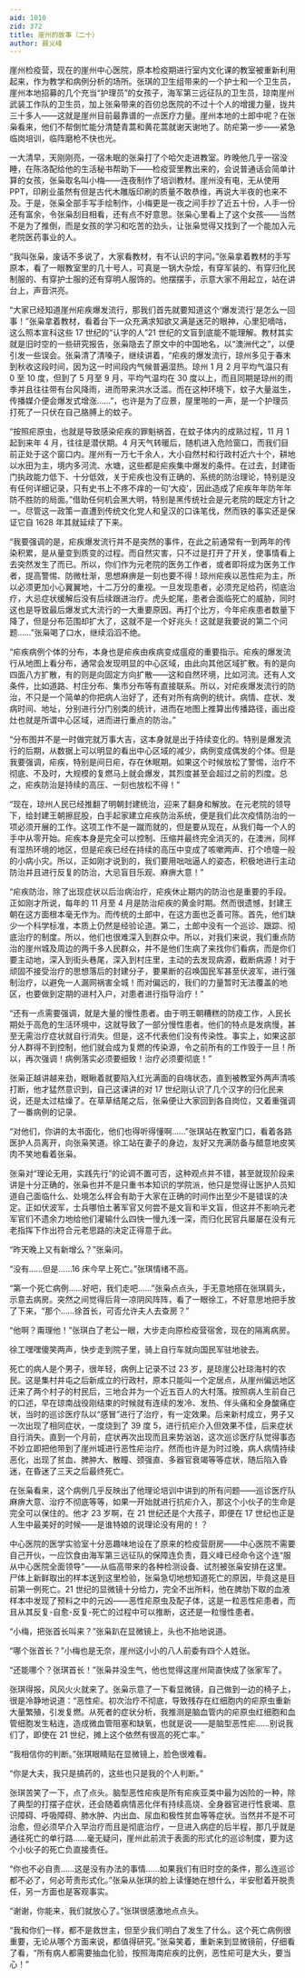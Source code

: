 ```yaml
---
aid: 1010
zid: 372
title: 崖州的故事（二十）
author: 聂义峰
---
```


崖州检疫营，现在的崖州中心医院，原本检疫期进行室内文化课的教室被重新利用起来，作为教学和病例分析的场所。张琪的卫生组带来的一个护士和一个卫生员，崖州本地招募的几个充当“护理员”的女孩子，海军第三远征队的卫生员，琼南崖州武装工作队的卫生员，加上张枭带来的百仞总医院的不过十个人的增援力量，拢共三十多人——这就是崖州目前最靠谱的一点医疗力量。崖州本地的土郎中呢？在张枭看来，他们不帮倒忙能分清楚青蒿和黄花蒿就谢天谢地了。防疟第一步——紧急临岗培训，临阵磨枪不快也光。

一大清早，天刚刚亮，一宿未眠的张枭打了个哈欠走进教室。昨晚他几乎一宿没睡，在陈洛配给他的生活秘书帮助下——检疫营里教出来的，会说普通话会简单计算的女孩，张枭取名叫小梅——连夜制作了培训教材。崖州没有电，无从使用 PPT，印刷业虽然有但是古代木雕版印刷的质量不敢恭维，再说大半夜的也来不及。于是，张枭全部手写手绘制作，小梅更是一夜之间手抄了近五十份，人手一份还有富余，令张枭刮目相看，还有点不好意思。张枭心里看上了这个女孩——当然不是为了推倒，而是女孩的学习和吃苦的劲头，让张枭觉得又找到了一个能加入元老院医药事业的人。

“我叫张枭，废话不多说了，大家看教材，有不认识的字问。”张枭拿着教材的手写原本，看了一眼教室里的几十号人，可真是一锅大杂烩，有穿军装的、有穿归化民制服的、有穿护士服的还有穿明人服饰的。他摆摆手，示意大家不用起立，站在讲台上，声音洪亮。

“大家已经知道崖州疟疾爆发流行，那我们首先就要知道这个‘爆发流行’是怎么一回事！”张枭拿着教材，看着台下一众充满求知欲又满是迷茫的眼神，心里犯嘀咕，这么照本宣科这些 17 世纪的“认字的人”21 世纪的文盲到底能不能理解。教材其实就是旧时空的一些研究报告，张枭隐去了原文中的中国地名，以“澳洲代之”，以便引发一些误会。张枭清了清嗓子，继续讲着，“疟疾的爆发流行，琼州多见于春末到秋收这段时间，因为这一时间段内气候普遍湿热。琼州 1 月 2 月平均气温只有 0 至 10 度，但到了 5 月至 9 月，平均气温均在 30 度以上，而且同期是琼州的雨季并且往往带有台风降雨，进而带来洪水泛滥。而在这种环境下，蚊子大量滋生，传播媒介便会爆发式增涨……”，也许是为了应景，屋里啪的一声，是一个护理员打死了一只伏在自己胳膊上的蚊子。

“按照疟原虫，也就是导致感染疟疾的罪魁祸首，在蚊子体内的成熟过程，11 月 1 起到来年 4 月，往往是潜伏期。4 月天气转暖后，随机进入危险窗口，而我们目前正处于这个窗口内。崖州有一万七千余人，大小自然村和行政村近六十个，耕地以水田为主，境内多河流、水塘，这些都是疟疾集中爆发的条件。在过去，封建衙门执政能力低下、十分低效，关于疟疾也没有正确的、系统的防治理论，特别是没有任何详细记录，只有史书上不疼不痒的一句‘大疫’，因此造成了疟疾年年防年年防不胜防的局面。”借助任何机会黑大明，特别是黑传统社会是元老院的既定方针之一。尽管这一政策一直遭到传统文化党人和皇汉的口诛笔伐，然而铁的事实还是保证它自 1628 年其就延续了下来。

“我要强调的是，疟疾爆发流行并不是突然的事件，在此之前通常有一到两年的传染积累，是从量变到质变的过程。而自然灾害，只不过是打开了开关，使事情看上去突然发生了而已。所以，你们作为元老院的医务工作者，或者即将成为医务工作者，提高警惕、防微杜渐，思想麻痹是一刻也要不得！琼州疟疾以恶性疟为主，所以必须更加小心翼翼地，十二万分的重视。一旦发现患者，必须充足给药，彻底治疗，大忌症状缓解后没有后续跟进治疗。虎头蛇尾，患者会面临死亡的威胁，同时这也是导致最后爆发式大流行的一大重要原因。再打个比方，今年疟疾患者数量下降了，但是分布范围却扩大了，这就不是一个好兆头！这就是我要说的第二个问题……”张枭喝了口水，继续滔滔不绝。

“疟疾病例个体的分布，本身也是疟疾由疾病变成瘟疫的重要指示。疟疾的爆发流行从地图上看分布，通常会发现明显的中心区域，由此向其他区域扩散。有的是向四面八方扩散，有的则是向固定方向扩散——这和自然环境，比如河流。还有人文条件，比如道路、村庄分布、集市分布等有直接联系。所以，对疟疾爆发流行的防治，不只是一个简单的你把病人治好了，还有对所有病例的统计。病情、症状、发病时间、地址，分别进行分门别类的统计，进而在地图上推算出传播路径，画出疫灶也就是所谓中心区域，进而进行重点的防治。”

“分布图并不是一时做完就万事大吉，这本身就是出于持续变化的。特别是爆发流行的后期，从数据上可以明显的看出中心区域的减少，病例变成偶发的个体。但是我要强调，疟疾，特别是间日疟，存在休眠期。如果这个时候放松了警惕，治疗不彻底、不及时，大规模的复燃马上就会爆发，其烈度甚至会超过之前的烈度。总之，疟疾防治是持续的高压、一刻也放松不得！”

“现在，琼州人民已经推翻了明朝封建统治，迎来了翻身和解放。在元老院的领导下，给封建王朝擦屁股，白手起家建立疟疾防治系统，便是我们此次疫情防治的一项必须开展的工作。这项工作不是一蹴而就的，但是要从现在，从我们每一个人的手中从零开始。疟疾本身是完全可以控制、压缩并最终完全消灭的，在澳洲，同样有湿热环境的地区，但是疟疾已经在持续的高压中变成了咳嗽两声、打个喷嚏一般的小病小灾。所以，正如刚才说到的，我们要用咄咄逼人的姿态，积极地进行主动防治并且进行反复的防治，大忌盲目乐观、麻痹大意！”

“疟疾防治，除了出现症状以后治病治疗，疟疾休止期内的防治也是重要的手段。正如刚才所说，每年的 11 月至 4 月是防治疟疾的黄金时期。然而很遗憾，封建王朝在这方面根本毫无作为。而传统的土郎中，在这方面也乏善可陈。首先，他们缺少一个科学标准，本质上仍然是经验论道。第二，土郎中没有一个巡诊、跟踪、彻底治疗的制度。所以，他们也很难深入到群众中。所以，对我们来说，我们重点防治的崖州城及周边的两千多人民群众，并不是他们生病了来找你们看病，而是你们要主动地，深入到街头巷尾，深入到村庄里，主动的去发现病源，截断病源！对于顽固不接受治疗的思想落后的封建分子，要果断的召唤国民军甚至伏波军，进行强制治疗，以避免一人漏网祸害全城！而对偏远的，我们的力量暂时无法覆盖的地区，也要做到定期的进村入户，对患者进行指导治疗！”

“还有一点需要强调，就是大量的慢性患者。由于明王朝糟糕的防疫工作，人民长期处于高危的生活环境中，这就导致了一部分慢性患者。他们的特点是发病慢，甚至无需治疗症状就自行消失。但是，这不代表他们没有传染性。事实上，如果这部分人群得不到控制，他们就会成为复燃的传染源，令之前所有的工作毁于一旦！所以，再次强调！病例落实必须要细致！治疗必须要彻底！”

张枭正越讲越来劲，眼瞅着就要陷入红光满面的自嗨状态，直到被教室外两声清咳打断，他才猛然意识到，自己这课讲的对 17 世纪刚认识了几个汉字的归化民来说，还是太过枯燥了。在草草结尾之后，张枭便让大家回到各自岗位，又着重强调了一番病例的记录。

“对他们，你讲的太书面化，他们也得听得懂啊……”张琪站在教室门口，看着各路医护人员离开，向张枭笑道。徐工站在妻子的身边，友好又充满防备与醋意地皮笑肉不笑地看着张枭。

张枭对“理论无用，实践先行”的论调不置可否，这种观点并不错，甚至就现阶段来讲是十分正确的，张枭也并不是只重书本知识的学院派，他只是觉得让医护人员知道自己面临什么、处境怎么样会有助于大家在正确的时间作出至少不是错误的决定。正如伏波军，士兵哪怕土著军官又何尝不是文盲和半文盲，但这并不影响元老军官们不遗余力地给他们灌输什么四快一慢九浅一深，而归化民官兵屡屡在没有元老指挥下作出符合元老思路的决定正得意于此。

“昨天晚上又有新增么？”张枭问。

“没有……但是……16 床今早上死亡。”张琪情绪不高。

“第一个死亡病例……好吧，我们走吧……”张枭点点头，手无意地搭在张琪肩头，示意去病房。突然之间觉得后背一凉阴风阵阵，看了一眼徐工，不好意思地把手放了下来，“那个……徐首长，可否允许夫人去查房？”

“他啊？甭理他！”张琪白了老公一眼，大步走向原检疫营宿舍，现在的隔离病房。

徐工嘿嘿傻笑两声，快步走到院子里，骑上自行车就向国民军驻地驶去。

死亡的病人是个男子，很年轻，病例上记录不过 23 岁，是琼崖公社琼海村的农民。这是集村并屯之后新成立的行政村，原本只能叫一个定居点，从崖州偏远地区迁来了两个村子的村民后，三地合并为一个近五百人的大村落。按照病人生前自己的口述，早在琼南战役刚结束的时候就有连续的发冷、发热、伴头痛和全身酸痛症状，当时的巡诊医疗队以“感冒”进行了治疗，有一定效果。后来新村成立，男子又一次出现了相同症状，一度烧到了 39 度 5，进行抗疟介入但效果不佳，后来症状自行消失。直到一个月前，症状再次出现而且来势汹汹，这次巡诊医疗队觉得事态不妙立即把他带到了崖州城进行恶性疟治疗。然而也许是为时过晚，病人病情持续恶化，出现了贫血、脾肿大、散瞳、颈强直、多器官衰竭等等症状，随后陷入昏迷，在昏迷了三天之后最终死亡。

在张枭看来，这个病例几乎反映出了他理论培训中讲到的所有问题——巡诊医疗队麻痹大意、治疗不彻底等等，如果一开始就进行抗疟介入，那这个小伙子的生命是完全可以保住的。他才 23 岁啊，在 21 世纪还是个大孩子，即便在 17 世纪也正是人生中最美好的时候——是谁特娘的说理论没有用的！？

中心医院的医学实验室十分恶趣味地设在了原来的检疫营厨房——中心医院不需要自己开伙，一应饮食由海军第三远征队的保障连负责，聂义峰已经命令这个连“服从中心医院全面领导”——从临高带来的各种检测设备、试剂被张枭安排在这里。尸体上新鲜取出的样本送到这里检验，张枭急切地想知道死亡的原因，毕竟这是目前第一例死亡。21 世纪的显微镜十分给力，完全不出所料，他在脾肋下取的血液样本中发现了预料之中的元凶——恶性疟原虫及配子体，这是一粒恶性疟患者，而且从其反复-自愈-反复-死亡的过程中可以推断，这还是一粒慢性患者。

“小梅，把张首长叫来？”张枭趴在显微镜上，头也不抬地说道。

“哪个张首长？”小梅也是无奈，崖州这小小的八人前委有四个人姓张。

“还能哪个？张琪首长！”张枭并没生气，他也觉得这崖州简直快成了张家军了。

张琪得报，风风火火就来了。张枭示意了一下看显微镜，自己做到一边的椅子上，很是冷静地说道：“恶性疟。初次治疗不彻底，导致残存在红细胞内的疟原虫重新大量繁殖，引发复燃。从死者的症状分析，我推测是脑血管内的疟原虫红细胞和血管细胞发生粘连，造成微血管阻塞和缺氧，也就是说——是脑型恶性疟……别说我们了，即使在 21 世纪，摊上这个依然有很高的死亡率。”

“我相信你的判断。”张琪眼睛贴在显微镜上，脸色很难看。

“你是大夫，我只是搞药的，这些也只是我的个人判断。”

张琪苦笑了一下，点了点头。脑型恶性疟疾是所有疟疾亚类中最为凶险的一种，除了典型的打摆子症状，还会随着病情恶化伴有持续高烧、全身器官进行性衰竭、意识障碍、呼吸障碍、肺水肿、内出血、尿血和极性贫血等等症状。当然并不是不可治愈，但必须早介入早治疗而且是彻底治疗，一旦进入病症的后半程，那几乎就是通往死亡的单行路……毫无疑问，崖州此前流于表面的形式化的巡诊制度，要为这个小伙子的死亡负直接责任。

“你也不必自责……这是没有办法的事情……如果我们有旧时空的条件，那么连巡诊都不必了，何必苛责形式化。”张枭从张琪的脸上读懂她在想什么，半安慰着开脱责任，另一方面也是客观事实。

“谢谢，你能来，我们就放心了。”张琪很感激地点点头。

“我和你们一样，都不是救世主，但至少我们明白了发生了什么。这个死亡病例很重要，无论从哪个方面来说，都值得研究。”张枭笑着，重新来到显微镜前，仔细看了看，“所有病人都需要抽血化验，按照海南疟疾的比例，恶性疟可是大头，要当心！”
